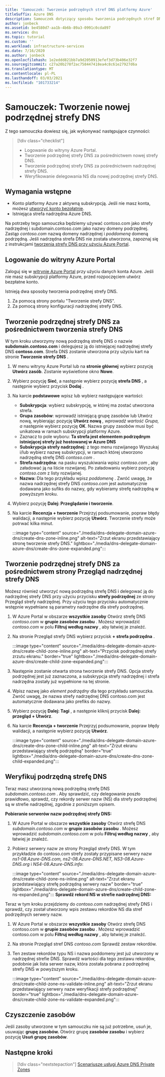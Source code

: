 ```yaml
---
title: 'Samouczek: Tworzenie podrzędnych stref DNS platformy Azure'
titleSuffix: Azure DNS
description: Samouczek dotyczący sposobu tworzenia podrzędnych stref DNS w Azure Portal.
author: jonbeck
ms.assetid: be4580d7-aa1b-4b6b-89a3-0991c0cda897
ms.service: dns
ms.topic: tutorial
ms.custom: ''
ms.workload: infrastructure-services
ms.date: 7/16/2020
ms.author: jonbeck
ms.openlocfilehash: 1e2eddd821bb7a9d2050913efef3d73b406e32f7
ms.sourcegitcommit: c27a20b278f2ac758447418ea4c8c61e27927d6a
ms.translationtype: MT
ms.contentlocale: pl-PL
ms.lasthandoff: 03/03/2021
ms.locfileid: "101733214"
---
```

# <a name="tutorial-creating-a-new-child-dns-zone"></a>Samouczek: Tworzenie nowej podrzędnej strefy DNS

Z tego samouczka dowiesz się, jak wykonywać następujące czynności: 

> [!div class="checklist"]
> * Logowanie do witryny Azure Portal.
> * Tworzenie podrzędnej strefy DNS za pośrednictwem nowej strefy DNS.
> * Tworzenie podrzędnej strefy DNS za pośrednictwem nadrzędnej strefy DNS.
> * Weryfikowanie delegowania NS dla nowej podrzędnej strefy DNS.



## <a name="prerequisites"></a>Wymagania wstępne

* Konto platformy Azure z aktywną subskrypcją.  Jeśli nie masz konta, możesz [utworzyć konto bezpłatnie](https://azure.microsoft.com/free/?WT.mc_id=A261C142F).
* Istniejąca strefa nadrzędna Azure DNS.  

Na potrzeby tego samouczka będziemy używać contoso.com jako strefy nadrzędnej i subdomain.contoso.com jako nazwy domeny podrzędnej.  Zastąp *contoso.com* nazwą domeny nadrzędnej i *poddomeną* domeną podrzędną.  Jeśli nadrzędna strefa DNS nie została utworzona, zapoznaj się z instrukcjami [tworzenia strefy DNS przy użyciu Azure Portal](./dns-getstarted-portal.md#create-a-dns-zone). 


## <a name="sign-in-to-azure-portal"></a>Logowanie do witryny Azure Portal

Zaloguj się w [witrynie Azure Portal](https://portal.azure.com/) przy użyciu danych konta Azure.
Jeśli nie masz subskrypcji platformy Azure, przed rozpoczęciem utwórz bezpłatne konto.

Istnieją dwa sposoby tworzenia podrzędnej strefy DNS.
1.  Za pomocą strony portalu "Tworzenie strefy DNS".
1.  Za pomocą strony konfiguracji nadrzędnej strefy DNS.


## <a name="create-child-dns-zone-via-create-dns-zone"></a>Tworzenie podrzędnej strefy DNS za pośrednictwem tworzenia strefy DNS

W tym kroku utworzymy nową podrzędną strefę DNS o nazwie **subdomain.contoso.com** i delegujesz ją do istniejącej nadrzędnej strefy DNS **contoso.com**. Strefa DNS zostanie utworzona przy użyciu kart na stronie **Tworzenie strefy DNS** .
1.  W menu witryny Azure Portal lub na **stronie głównej** wybierz pozycję **Utwórz zasób**. Zostanie wyświetlone okno **Nowe**.
1.  Wybierz pozycję **Sieć**, a następnie wybierz pozycję **strefa DNS** , a następnie wybierz przycisk **Dodaj** .

1.  Na karcie **podstawowe** wpisz lub wybierz następujące wartości:
    * **Subskrypcja**: wybierz subskrypcję, w której ma zostać utworzona strefa.
    * **Grupa zasobów**: wprowadź istniejącą grupę zasobów lub Utwórz nową, wybierając pozycję **Utwórz nową** *, wprowadź wartość Grupa, a* następnie wybierz pozycję **OK**. Nazwa grupy zasobów musi być unikatowa w ramach subskrypcji platformy Azure.
    * Zaznacz to pole wyboru: **Ta strefa jest elementem podrzędnym istniejącej strefy już hostowanej w Azure DNS**
    * **Subskrypcja strefy nadrzędnej**: z tego menu rozwijanego Wyszukaj i/lub wybierz nazwę subskrypcji, w ramach której utworzono nadrzędną strefę DNS *contoso.com* .
    * **Strefa nadrzędna**: na pasku wyszukiwania wpisz *contoso.com* , aby załadować ją na liście rozwijanej. Po załadowaniu wybierz pozycję *contoso.com* z listy rozwijanej.
    * **Nazwa:** Dla tego przykładu wpisz *poddomenę* . Zwróć uwagę, że nazwa nadrzędnej strefy DNS *contoso.com* jest automatycznie dodawana jako sufiks do nazwy, gdy wybieramy strefę nadrzędną w powyższym kroku.

1. Wybierz pozycję **Dalej: Przeglądanie i tworzenie**.
1. Na karcie **Recenzja + tworzenie** Przejrzyj podsumowanie, popraw błędy walidacji, a następnie wybierz pozycję **Utwórz**.
Tworzenie strefy może potrwać kilka minut.

 
    :::image type="content" source="./media/dns-delegate-domain-azure-dns/create-dns-zone-inline.png" alt-text="Zrzut ekranu przedstawiający stronę tworzenie strefy DNS." lightbox="./media/dns-delegate-domain-azure-dns/create-dns-zone-expanded.png":::

## <a name="create-child-dns-zone-via-parent-dns-zone-overview-page"></a>Tworzenie podrzędnej strefy DNS za pośrednictwem strony Przegląd nadrzędnej strefy DNS
Możesz również utworzyć nową podrzędną strefę DNS i delegować ją do nadrzędnej strefy DNS przy użyciu przycisku **strefy podrzędnej** ze strony Przegląd strefy nadrzędnej. Przy użyciu tego przycisku automatycznie wstępnie wypełniane są parametry nadrzędne dla strefy podrzędnej. 

1.  W Azure Portal w obszarze **wszystkie zasoby** Otwórz strefę DNS *contoso.com* w **grupie zasobów zasobu** . Możesz wprowadzić *contoso.com* w polu **Filtruj według nazwy** , aby łatwiej je znaleźć.
1.  Na stronie Przegląd strefy DNS wybierz przycisk **+ strefa podrzędna** .

      :::image type="content" source="./media/dns-delegate-domain-azure-dns/create-child-zone-inline.png" alt-text="Przycisk podrzędnej strefy zrzutu ekranu." border="true" lightbox="./media/dns-delegate-domain-azure-dns/create-child-zone-expanded.png":::

1.  Następnie zostanie otwarta strona tworzenie strefy DNS. Opcja strefy podrzędnej jest już zaznaczona, a subskrypcja strefy nadrzędnej i strefa nadrzędna zostały już wypełnione na tej stronie.
1.  Wpisz nazwę jako *element podrzędny* dla tego przykładu samouczka. Zwróć uwagę, że nazwa strefy nadrzędnej DNS contoso.com jest automatycznie dodawana jako prefiks do nazwy.
1.  Wybierz pozycję **Dalej: Tagi** , a następnie kliknij przycisk **Dalej: przegląd + Utwórz**.
1.  Na karcie **Recenzja + tworzenie** Przejrzyj podsumowanie, popraw błędy walidacji, a następnie wybierz pozycję **Utwórz**.

    :::image type="content" source="./media/dns-delegate-domain-azure-dns/create-dns-zone-child-inline.png" alt-text="Zrzut ekranu przedstawiający strefę podrzędną" border="true" lightbox="./media/dns-delegate-domain-azure-dns/create-dns-zone-child-expanded.png":::

## <a name="verify-child-dns-zone"></a>Weryfikuj podrzędną strefę DNS
Teraz masz utworzoną nową podrzędną strefę DNS *subdomain.contoso.com* . Aby sprawdzić, czy delegowanie poszło prawidłowo, sprawdź, czy rekordy serwer nazw (NS) dla strefy podrzędnej są w strefie nadrzędnej, zgodnie z poniższym opisem.  

**Pobieranie serwerów nazw podrzędnej strefy DNS:**

1.  W Azure Portal w obszarze **wszystkie zasoby** Otwórz strefę DNS *subdomain.contoso.com* w **grupie zasobów zasobu** . Możesz wprowadzić *subdomain.contoso.com* w polu **Filtruj według nazwy** , aby łatwiej je znaleźć.
1.  Pobierz serwery nazw ze strony Przegląd strefy DNS. W tym przykładzie do contoso.com strefy zostały przypisane serwery nazw *ns1-08.Azure-DNS.com, ns2-08.Azure-DNS.NET, NS3-08.Azure-DNS.org* i *NS4-08.Azure-DNS.info*:

      :::image type="content" source="./media/dns-delegate-domain-azure-dns/create-child-zone-ns-inline.png" alt-text="Zrzut ekranu przedstawiający strefę podrzędną serwery nazw" border="true" lightbox="./media/dns-delegate-domain-azure-dns/create-child-zone-ns-expanded.png":::
**Sprawdź rekord NS w strefie nadrzędnej DNS:**

Teraz w tym kroku przejdziemy do *contoso.com* nadrzędnej strefy DNS i sprawdź, czy został utworzony wpis zestawu rekordów NS dla stref podrzędnych serwery nazw.

1. W Azure Portal w obszarze **wszystkie zasoby** Otwórz strefę DNS contoso.com w **grupie zasobów zasobu** . Możesz wprowadzić contoso.com w polu **Filtruj według nazwy** , aby łatwiej je znaleźć.
1.  Na stronie Przegląd stref DNS *contoso.com* Sprawdź zestaw rekordów.
1.  Ten zestaw rekordów typu NS i nazwa poddomeny jest już utworzony w nadrzędnej strefie DNS. Sprawdź wartości dla tego zestawu rekordów, podobnie jak lista serwer nazw, która została pobrana z podrzędnej strefy DNS w powyższym kroku.

     :::image type="content" source="./media/dns-delegate-domain-azure-dns/create-child-zone-ns-validate-inline.png" alt-text="Zrzut ekranu przedstawiający serwery nazw weryfikacji strefy podrzędnej" border="true" lightbox="./media/dns-delegate-domain-azure-dns/create-child-zone-ns-validate-expanded.png":::
## <a name="clean-up-resources"></a>Czyszczenie zasobów
Jeśli zasoby utworzone w tym samouczku nie są już potrzebne, usuń je, usuwając **grupę zasobów.** Otwórz grupę **zasobów zasobu** i wybierz pozycję **Usuń grupę zasobów**.



## <a name="next-steps"></a>Następne kroki

> [!div class="nextstepaction"]
> [Scenariusze usługi Azure DNS Private Zones](private-dns-scenarios.md)